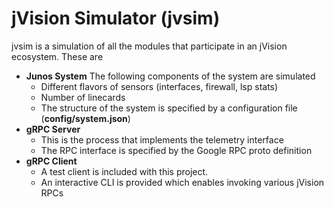 # jVision Simulator (jvsim)

jvsim is a simulation of all the modules that participate in an jVision ecosystem. These are
* **Junos System** The following components of the system are simulated
  * Different flavors of sensors (interfaces, firewall, lsp stats)
  * Number of linecards
  * The structure of the system is specified by a configuration file (**config/system.json**)
* **gRPC Server**
  * This is the process that implements the telemetry interface
  * The RPC interface is specified by the Google RPC proto definition
* **gRPC Client**
  * A test client is included with this project. 
  * An interactive CLI is provided which enables invoking various jVision RPCs
 

  





